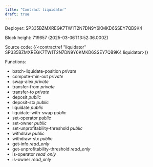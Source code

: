```yaml
---
title: "Contract liquidator"
draft: true
---
```

Deployer: SP335BZMXREGK7TW1T2N7DN9Y6KMKD6SSEY7QB9K4


 



Block height: 719657 (2025-03-06T13:52:36.000Z)

Source code: {{<contractref "liquidator" SP335BZMXREGK7TW1T2N7DN9Y6KMKD6SSEY7QB9K4 liquidator>}}

Functions:

* batch-liquidate-position _private_
* compute-min-out _private_
* swap-alex _private_
* transfer-from _private_
* transfer-to _private_
* deposit _public_
* deposit-stx _public_
* liquidate _public_
* liquidate-with-swap _public_
* set-operator _public_
* set-owner _public_
* set-unprofitability-threshold _public_
* withdraw _public_
* withdraw-stx _public_
* get-info _read_only_
* get-unprofitability-threshold _read_only_
* is-operator _read_only_
* is-owner _read_only_
